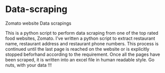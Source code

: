 # Data-scraping
Zomato website Data scrapings

This is a python script to perform data scraping from one of the top rated food websites, Zomato.
I've written a python script to extract restaurant name, restaurant address and restaurant phone numbers.
This process is continued until the last page is reached on the website or is explicitly stopped beforhand according to the requirement.
Once all the pages have been scraped, it is written into an excel file in human readable style.
Go nuts, with your data !!!
